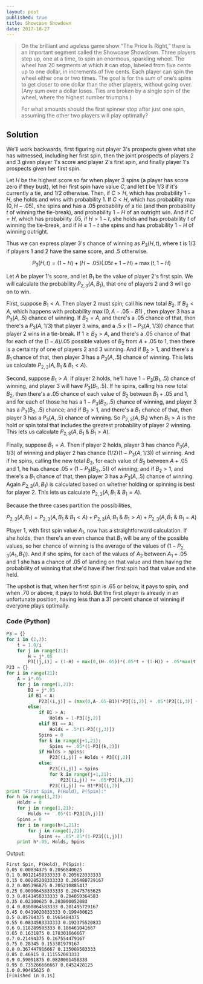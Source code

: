 ```yaml
---
layout: post
published: true
title: Showcase Showdown
date: 2017-10-27
---
```


>On the brilliant and ageless game show “The Price Is Right,” there is an important segment called the Showcase Showdown. Three players step up, one at a time, to spin an enormous, sparkling wheel. The wheel has 20 segments at which it can stop, labeled from five cents up to one dollar, in increments of five cents. Each player can spin the wheel either one or two times. The goal is for the sum of one’s spins to get closer to one dollar than the other players, without going over. (Any sum over a dollar loses. Ties are broken by a single spin of the wheel, where the highest number triumphs.)
>
>For what amounts should the first spinner stop after just one spin, assuming the other two players will play optimally?

<!--more-->

## Solution

We'll work backwards, first figuring out player $3$'s prospects given what she has witnessed, including her first spin, then the joint prospects of players $2$ and $3$ given player $1$'s score and player $2$'s first spin, and finally player $1$'s prospects given her first spin.

Let $H$ be the highest score so far when player $3$ spins (a player has score zero if they bust), let her first spin have value $C$, and let $t$ be $1/3$ if it's currently a tie, and $1/2$ otherwise. Then, if $C>H$, which has probability $1-H$, she holds and wins with probability $1$. If $C<H$, which has probability $\max(0,H-.05)$, she spins and has a $.05$ probability of a tie (and then probability $t$ of winning the tie-break), and probability $1-H$ of an outright win. And if $C=H$, which has probability $.05$, if $H > 1-t$, she holds and has probability $t$ of winning the tie-break, and if $H\leq 1-t$ she spins and has probability $1-H$ of winning outright.

Thus we can express player $3$'s chance of winning as $P_3(H,t)$, where $t$ is $1/3$ if players $1$ and $2$ have the same score, and $.5$ otherwise.

$$P_3(H,t) = (1-H) + (H-.05)(.05t + 1 - H) + \max(t,1-H)$$

Let $A$ be player 1's score, and let $B_1$ be the value of player $2$'s first spin.  We will calculate the probability $P_{2,3}(A,B_1)$, that one of players $2$ and $3$ will go on to win.

First, suppose $B_1<A$. Then player $2$ must spin; call his new total $B_2$. If $B_2<A$, which happens with probability $\max(0,A-.05-B1)$ , then player $3$ has a $P_3(A,.5)$ chance of winning. If $B_2=A$, and there's a $.05$ chance of that, then there's a $P_3(A,1/3)$ that player $3$ wins, and a $.5 \times (1-P_3(A,1/3))$ chance that player $2$ wins in a tie-break. If $1\geq B_2>A$, and there's a $.05$ chance of that for each of the $(1-A)/.05$ possible values of $B_2$ from $A+.05$ to $1$, then there is a certainty of one of players $2$ and $3$ winning. And if $B_2>1$, and there's a $B_1$ chance of that, then player 3 has a $P_3(A,.5)$ chance of winning. This lets us calculate $P_{2,3}(A,B_1\ \&\ B_1<A)$.

Second, suppose $B_1>A$. If player 2 holds, he'll have $1-P_3(B_1,.5)$ chance of winning, and player $3$ will have $P_3(B_1,.5)$. If he spins, calling his new total $B_2$, then there's a $.05$ chance of each value of $B_2$ between $B_1+.05$ and $1$, and for each of those he has a $1-P_3(B_2,.5)$ chance of winning, and player $3$ has a $P_3(B_2,.5)$ chance; and if $B_2>1$, and there's a $B_1$ chance of that, then player 3 has a $P_3(A,.5)$ chance of winning. So $P_{2,3}(A,B_1)$ when $B_1>A$ is the hold or spin total that includes the greatest probability of player $2$ winning. This lets us calculate $P_{2,3}(A,B_1\ \&\ B_1>A)$.

Finally, suppose $B_1=A$. Then if player $2$ holds, player $3$ has chance $P_3(A,1/3)$ of winning and player $2$ has chance $(1/2)(1-P_3(A,1/3))$ of winning. And if he spins, calling the new total $B_2$, for each value of $B_2$ between $A+.05$ and $1$, he has chance $.05\times (1-P_3(B_2,.5))$ of winning; and if $B_2>1$, and there's a $B_1$ chance of that, then player 3 has a $P_3(A,.5)$ chance of winning. Again $P_{2,3}(A,B_1)$ is calculated based on whether holding or spinning is best for player $2$. This lets us calculate $P_{2,3}(A,B_1\ \&\ B_1=A)$.

Because the three cases partition the possibilities,

$$P_{2,3}(A,B_1) = P_{2,3}(A,B_1\ \&\ B_1<A) + P_{2,3}(A,B_1\ \&\ B_1>A) + P_{2,3}(A,B_1\ \&\ B_1=A)$$

Player $1$, with first spin value $A_1$, now has a straightforward calculation. If she holds, then there's an even chance that $B_1$ will be any of the possible values, so her chance of winning is the average of the values of $(1-P_{2,3}(A_1,B_1))$. And if she spins, for each of the values of $A_2$ between $A_1+.05$ and $1$ she has a chance of $.05$ of landing on that value and then having the probability of winning that she'd have if her first spin had that value and she held. 

The upshot is that, when her first spin is $.65$ or below, it pays to spin, and when $.70$ or above, it pays to hold. But the first player is already in an unfortunate position, having less than a $31$ percent chance of winning if everyone plays optimally.

### Code (Python)

```python
P3 = {}
for i in (2,3):
	t = 1.0/i
	for j in range(21):
		H = j*.05
		P3[(j,i)] = (1-H) + max(0,(H-.05))*(.05*t + (1-H)) + .05*max(t,1-H)
P23 = {}
for i in range(21):
	A = i*.05
	for j in range(1,21):
		B1 = j*.05
		if B1 < A:
			P23[(i,j)] = (max(0,A-.05-B1))*P3[(i,2)] + .05*(P3[(i,3)] + .5*(1-P3[(i,3)])) + (1-A) + B1*P3[(i,2)]
		else:
			if B1 > A:
				Holds = 1-P3[(j,2)]
			elif B1 == A:
				Holds = .5*(1-P3[(j,3)])
			Spins = 0
			for k in range(j+1,21):
				Spins += .05*(1-P3[(k,2)])
			if Holds > Spins:
				P23[(i,j)] = Holds + P3[(j,2)]
			else:
				P23[(i,j)] = Spins
				for k in range(j+1,21):
					P23[(i,j)] += .05*P3[(k,2)]
				P23[(i,j)] += B1*P3[(i,2)]
print "First Spin, P(Hold), P(Spin):"
for h in range(1,21):
	Holds = 0
	for j in range(1,21):
		Holds +=  .05*(1-P23[(h,j)])
	Spins = 0
	for i in range(h+1,21):
		for j in range(1,21):
			Spins += .05*.05*(1-P23[(i,j)])
	print h*.05, Holds, Spins
```

Output:

```
First Spin, P(Hold), P(Spin):
0.05 0.00034375 0.2056840625
0.1 0.00121458333333 0.205623333333
0.15 0.00285208333333 0.205480729167
0.2 0.005396875 0.205210885417
0.25 0.00906458333333 0.20475765625
0.3 0.0141458333333 0.204050364583
0.35 0.02100625 0.203000052083
0.4 0.0300864583333 0.201495729167
0.45 0.0419020833333 0.199400625
0.5 0.05704375 0.1965484375
0.55 0.0834583333333 0.192375520833
0.6 0.118289583333 0.186461041667
0.65 0.1631875 0.178301666667
0.7 0.21494375 0.167554479167
0.75 0.28345 0.153381979167
0.8 0.367447916667 0.135009583333
0.85 0.46915 0.111552083333
0.9 0.59091875 0.0820061458333
0.95 0.735266666667 0.0452428125
1.0 0.90485625 0
[Finished in 0.1s]
```

<br>
